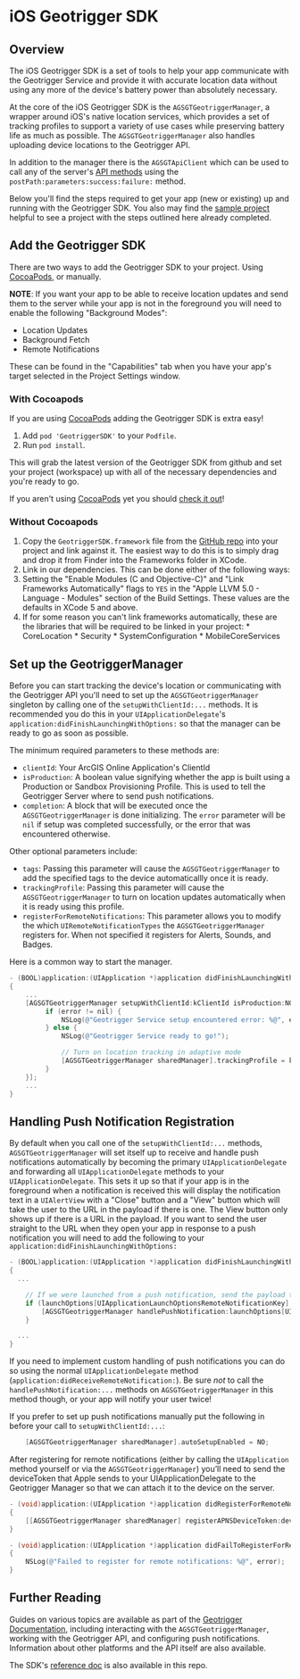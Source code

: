 # iOS Geotrigger SDK

## Overview

The iOS Geotrigger SDK is a set of tools to help your app communicate with the
Geotrigger Service and provide it with accurate location data without using any
more of the device's battery power than absolutely necessary.

At the core of the iOS Geotrigger SDK is the `AGSGTGeotriggerManager`, a wrapper around iOS's native location services, which provides a set of tracking
profiles to support a variety of use cases while preserving battery life as much
as possible. The `AGSGTGeotriggerManager` also handles uploading device
locations to the Geotrigger API.

In addition to the manager there is the `AGSGTApiClient` which can be used to call any of the server's [API methods][geotrigger-api-ref] using the `postPath:parameters:success:failure:` method.

Below you'll find the steps required to get your app (new or existing) up and running with the Geotrigger SDK. You also may find the [sample project](sample) helpful to see a project with the steps outlined here already completed.

## Add the Geotrigger SDK

There are two ways to add the Geotrigger SDK to your project. Using [CocoaPods], or manually.

**NOTE**: If you want your app to be able to receive location updates and send them to the server while your app is not
in the foreground you will need to enable the following "Background Modes":

* Location Updates
* Background Fetch
* Remote Notifications

These can be found in the "Capabilities" tab when you have your app's target selected in the Project Settings window.

### With Cocoapods

If you are using [CocoaPods] adding the Geotrigger SDK is extra easy!

1. Add `pod 'GeotriggerSDK'` to your `Podfile`.
2. Run `pod install`.

This will grab the latest version of the Geotrigger SDK from github and set your project (workspace) up with all of the necessary dependencies and you're ready to go.

If you aren't using [CocoaPods] yet you should [check it out](http://docs.cocoapods.org/guides/installing_cocoapods.html)!

### Without Cocoapods

1. Copy the `GeotriggerSDK.framework` file from the [GitHub repo](https://github.com/Esri/geotrigger-sdk-ios) into your project and link against it. The easiest way to do this is to simply drag and drop it from Finder into the Frameworks folder in XCode.
2. Link in our dependencies. This can be done either of the following ways:
  1. Setting the "Enable Modules (C and Objective-C)" and "Link Frameworks Automatically" flags to `YES` in the
    "Apple LLVM 5.0 - Language - Modules" section of the Build Settings. These values are the defaults in XCode 5 and above.
  1. If for some reason you can't link frameworks automatically, these are the libraries that will be required to be linked in your project:
    * CoreLocation
    * Security
    * SystemConfiguration
    * MobileCoreServices


## Set up the GeotriggerManager

Before you can start tracking the device's location or communicating with the Geotrigger API
you'll need to set up the `AGSGTGeotriggerManager` singleton by calling one of the `setupWithClientId:...` methods.
It is recommended you do this in your `UIApplicationDelegate`'s `application:didFinishLaunchingWithOptions:`
so that the manager can be ready to go as soon as possible.

The minimum required parameters to these methods are:

* `clientId`: Your ArcGIS Online Application's ClientId
* `isProduction`: A boolean value signifying whether the app is built using a Production or Sandbox Provisioning Profile. This is used to tell the
Geotrigger Server where to send push notifications.
* `completion`: A block that will be executed once the `AGSGTGeotriggerManager` is done initializing. The `error` parameter will be `nil` if setup
was completed successfully, or the error that was encountered otherwise.

Other optional parameters include:

* `tags`: Passing this parameter will cause the `AGSGTGeotriggerManager` to add the specified tags to the device automaticallly once it is ready.
* `trackingProfile`: Passing this parameter will cause the `AGSGTGeotriggerManager` to turn on location updates automatically when it is ready using
this profile.
* `registerForRemoteNotifications`: This parameter allows you to modify the which `UIRemoteNotificationTypes` the `AGSGTGeotriggerManager` registers
for. When not specified it registers for Alerts, Sounds, and Badges.

Here is a common way to start the manager.

```objectivec
- (BOOL)application:(UIApplication *)application didFinishLaunchingWithOptions:(NSDictionary *)launchOptions
{
    ...
    [AGSGTGeotriggerManager setupWithClientId:kClientId isProduction:NO tags:@[@"test"] completion:^(NSError *error) {
         if (error != nil) {
             NSLog(@"Geotrigger Service setup encountered error: %@", error);
         } else {
             NSLog(@"Geotrigger Service ready to go!");

             // Turn on location tracking in adaptive mode
             [AGSGTGeotriggerManager sharedManager].trackingProfile = kAGSGGTTrackingProfileAdaptive;
         }
    }];
    ...
}
```

## Handling Push Notification Registration

By default when you call one of the `setupWithClientId:...` methods, `AGSGTGeotriggerManager` will set itself up to receive and handle push notifications
automatically by becoming the primary `UIApplicationDelegate` and forwarding all `UIApplicationDelegate` methods to your `UIApplicationDelegate`. This sets it up
so that if your app is in the foreground when a notification is received this will display the notification text in a `UIAlertView` with a "Close"
button and a "View" button which will take the user to the URL in the payload if there is one. The View button only shows up if there is a URL in the payload.
If you want to send the user straight to the URL when they open your app in response to a push notification you will need to add the following to your
`application:didFinishLaunchingWithOptions:`

```objectivec
- (BOOL)application:(UIApplication *)application didFinishLaunchingWithOptions:(NSDictionary *)launchOptions
{
  ...

    // If we were launched from a push notification, send the payload to the Geotrigger Manager
    if (launchOptions[UIApplicationLaunchOptionsRemoteNotificationKey] != nil) {
        [AGSGTGeotriggerManager handlePushNotification:launchOptions[UIApplicationLaunchOptionsRemoteNotificationKey] showAlert:NO];
    }

  ...
}
```

If you need to implement custom handling of push notifications you can do so using the normal `UIApplicationDelegate` method
(`application:didReceiveRemoteNotification:`). Be sure *not* to call the `handlePushNotification:...` methods on `AGSGTGeotriggerManager` in this
method though, or your app will notify your user twice!

If you prefer to set up push notifications manually put the following in before your call to `setupWithClientId:...`:

```objectivec
    [AGSGTGeotriggerManager sharedManager].autoSetupEnabled = NO;
```

After registering for remote notifications (either by calling the `UIApplication` method yourself or via the `AGSGTGeotriggerManager`) you’ll need to
send the deviceToken that Apple sends to your UIApplicationDelegate to the Geotrigger Manager so that we can attach it to the device on the server.

```objectivec
- (void)application:(UIApplication *)application didRegisterForRemoteNotificationsWithDeviceToken:(NSData *)deviceToken
{
    [[AGSGTGeotriggerManager sharedManager] registerAPNSDeviceToken:deviceToken forProduction:NO completion:nil];
}

- (void)application:(UIApplication *)application didFailToRegisterForRemoteNotificationsWithError:(NSError *)error
{
    NSLog(@"Failed to register for remote notifications: %@", error);
}
```

## Further Reading

Guides on various topics are available as part of the [Geotrigger Documentation][geotrigger-docs], including interacting with the `AGSGTGeotriggerManager`, working with the Geotrigger API, and configuring push notifications. Information about other platforms and the API itself are also available.

The SDK's [reference doc](Docs) is also available in this repo.

[esri-site]: http://www.esri.com
[arcgis-dev-site]: https://developers.arcgis.com
[geotrigger-docs]: https://developers.arcgis.com/en/geotrigger-service
[geotrigger-api-ref]: https://developers.arcgis.com/en/geotrigger-service/api-reference
[CocoaPods]: http://cocoapods.org/
